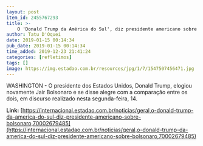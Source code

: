 ```yaml
---
layout: post
item_id: 2455767293
title: >-
    O 'Donald Trump da América do Sul', diz presidente americano sobre Bolsonaro
author: Tatu D'Oquei
date: 2019-01-15 00:14:34
pub_date: 2019-01-15 00:14:34
time_added: 2019-12-23 21:41:24
categories: [refletimos]
tags: []
image: https://img.estadao.com.br/resources/jpg/1/7/1547507456471.jpg
---
```


WASHINGTON - O presidente dos Estados Unidos, Donald Trump, elogiou novamente Jair Bolsonaro e se disse alegre com a comparação entre os dois, em discurso realizado nesta segunda-feira, 14.

**Link:** [https://internacional.estadao.com.br/noticias/geral,o-donald-trump-da-america-do-sul-diz-presidente-americano-sobre-bolsonaro,70002679485](https://internacional.estadao.com.br/noticias/geral,o-donald-trump-da-america-do-sul-diz-presidente-americano-sobre-bolsonaro,70002679485)

